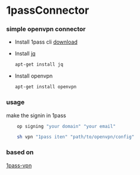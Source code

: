 # 1passConnector

### simple openvpn connector

- Install 1pass cli [download](https://1password.com/pt/downloads/command-line/)

- Install [jq](https://stedolan.github.io/jq/)

  ```sh
  apt-get install jq
  ```

- Install openvpn
  ```sh
  apt-get install openvpn
  ```

### usage

make the signin in 1pass

```sh
    op signing "your domain" "your email"
```

```sh
    sh vpn "1pass iten" "path/to/openvpn/config"
```

### based on

[1pass-vpn](https://github.com/dgethings/1p-vpn)
